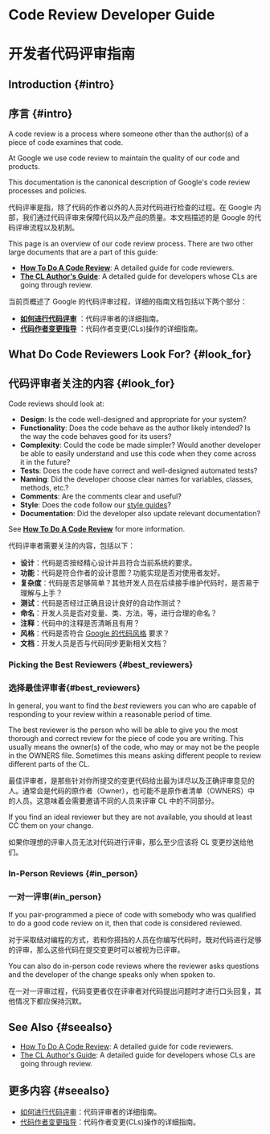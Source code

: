 # Code Review Developer Guide
# 开发者代码评审指南

## Introduction {#intro}

## 序言 {#intro}

A code review is a process where someone other than the author(s) of a piece of
code examines that code.

At Google we use code review to maintain the quality of our code and products.

This documentation is the canonical description of Google's code review
processes and policies.


代码评审是指，除了代码的作者以外的人员对代码进行检查的过程。在 Google 内部，我们通过代码评审来保障代码以及产品的质量。本文档描述的是 Google 的代码评审流程以及机制。


This page is an overview of our code review process. There are two other large
documents that are a part of this guide:

-   **[How To Do A Code Review](reviewer/)**: A detailed guide for code
    reviewers.
-   **[The CL Author's Guide](developer/)**: A detailed guide for developers
    whose CLs are going through review.
    
当前页概述了 Google 的代码评审过程，详细的指南文档包括以下两个部分：

- **[如何进行代码评审](reviewer/)** ：代码评审者的详细指南。
- **[代码作者变更指导](developer/)** ：代码作者变更(CLs)操作的详细指南。

## What Do Code Reviewers Look For? {#look_for}

## 代码评审者关注的内容 {#look_for}

Code reviews should look at:

-   **Design**: Is the code well-designed and appropriate for your system?
-   **Functionality**: Does the code behave as the author likely intended? Is
    the way the code behaves good for its users?
-   **Complexity**: Could the code be made simpler? Would another developer be
    able to easily understand and use this code when they come across it in the
    future?
-   **Tests**: Does the code have correct and well-designed automated tests?
-   **Naming**: Did the developer choose clear names for variables, classes,
    methods, etc.?
-   **Comments**: Are the comments clear and useful?
-   **Style**: Does the code follow our
    [style guides](http://google.github.io/styleguide/)?
-   **Documentation**: Did the developer also update relevant documentation?

See **[How To Do A Code Review](reviewer/)** for more information.

代码评审者需要关注的内容，包括以下：

- **设计**：代码是否按经精心设计并且符合当前系统的要求。
- **功能**：代码是符合作者的设计意图？功能实现是否对使用者友好。
- **复杂度**：代码是否足够简单？其他开发人员在后续接手维护代码时，是否易于理解与上手？
- **测试**：代码是否经过正确且设计良好的自动作测试？
- **命名**：开发人员是否对变量、类、方法，等，进行合理的命名？
- **注释**：代码中的注释是否清晰且有用？
- **风格**：代码是否符合 [Google 的代码风格](http://google.github.io/styleguide/) 要求？
- **文档**：开发人员是否与代码同步更新相关文档？

### Picking the Best Reviewers {#best_reviewers}

### 选择最佳评审者{#best_reviewers}

In general, you want to find the *best* reviewers you can who are capable of
responding to your review within a reasonable period of time.

The best reviewer is the person who will be able to give you the most thorough
and correct review for the piece of code you are writing. This usually means the
owner(s) of the code, who may or may not be the people in the OWNERS file.
Sometimes this means asking different people to review different parts of the
CL.

最佳评审者，是那些针对你所提交的变更代码给出最为详尽以及正确评审意见的人。通常会是代码的原作者（Owner），也可能不是原作者清单（OWNERS）中的人员。这意味着会需要邀请不同的人员来评审 CL 中的不同部分。

If you find an ideal reviewer but they are not available, you should at least CC
them on your change.

如果你理想的评审人员无法对代码进行评审，那么至少应该将 CL 变更抄送给他们。

### In-Person Reviews {#in_person}

### 一对一评审(#in_person}

If you pair-programmed a piece of code with somebody who was qualified to do a
good code review on it, then that code is considered reviewed.

对于采取结对编程的方式，若和你搭挡的人员在你编写代码时，既对代码进行足够的评审，那么这些代码在提交变更时可以被视为已评审。

You can also do in-person code reviews where the reviewer asks questions and the
developer of the change speaks only when spoken to.

在一对一评审过程，代码变更者仅在评审者对代码提出问题时才进行口头回复，其他情况下都应保持沉默。

## See Also {#seealso}

-   [How To Do A Code Review](reviewer/): A detailed guide for code reviewers.
-   [The CL Author's Guide](developer/): A detailed guide for developers whose
    CLs are going through review.

## 更多内容 {#seealso}

- [如何进行代码评审](reviewer/)：代码评审者的详细指南。
- [代码作者变更指导](developer/)：代码作者变更(CLs)操作的详细指南。



